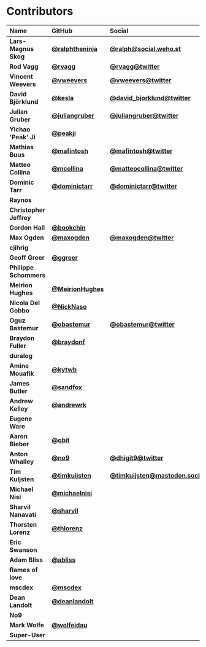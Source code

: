 # Contributors

| Name                    | GitHub                                                 | Social                                                                   |
| :---------------------- | :----------------------------------------------------- | :----------------------------------------------------------------------- |
| **Lars-Magnus Skog**    | [**@ralphtheninja**](https://github.com/ralphtheninja) | [**@ralph@social.weho.st**](https://social.weho.st/@ralph)               |
| **Rod Vagg**            | [**@rvagg**](https://github.com/rvagg)                 | [**@rvagg@twitter**](https://twitter.com/rvagg)                          |
| **Vincent Weevers**     | [**@vweevers**](https://github.com/vweevers)           | [**@vweevers@twitter**](https://twitter.com/vweevers)                    |
| **David Björklund**     | [**@kesla**](https://github.com/kesla)                 | [**@david_bjorklund@twitter**](https://twitter.com/david_bjorklund)      |
| **Julian Gruber**       | [**@juliangruber**](https://github.com/juliangruber)   | [**@juliangruber@twitter**](https://twitter.com/juliangruber)            |
| **Yichao 'Peak' Ji**    | [**@peakji**](https://github.com/peakji)               |                                                                          |
| **Mathias Buus**        | [**@mafintosh**](https://github.com/mafintosh)         | [**@mafintosh@twitter**](https://twitter.com/mafintosh)                  |
| **Matteo Collina**      | [**@mcollina**](https://github.com/mcollina)           | [**@matteocollina@twitter**](https://twitter.com/matteocollina)          |
| **Dominic Tarr**        | [**@dominictarr**](https://github.com/dominictarr)     | [**@dominictarr@twitter**](https://twitter.com/dominictarr)              |
| **Raynos**              |                                                        |                                                                          |
| **Christopher Jeffrey** |                                                        |                                                                          |
| **Gordon Hall**         | [**@bookchin**](https://github.com/bookchin)           |                                                                          |
| **Max Ogden**           | [**@maxogden**](https://github.com/maxogden)           | [**@maxogden@twitter**](https://twitter.com/maxogden)                    |
| **cjihrig**             |                                                        |                                                                          |
| **Geoff Greer**         | [**@ggreer**](https://github.com/ggreer)               |                                                                          |
| **Philippe Schommers**  |                                                        |                                                                          |
| **Meirion Hughes**      | [**@MeirionHughes**](https://github.com/MeirionHughes) |                                                                          |
| **Nicola Del Gobbo**    | [**@NickNaso**](https://github.com/NickNaso)           |                                                                          |
| **Oguz Bastemur**       | [**@obastemur**](https://github.com/obastemur)         | [**@obastemur@twitter**](https://twitter.com/obastemur)                  |
| **Braydon Fuller**      | [**@braydonf**](https://github.com/braydonf)           |                                                                          |
| **duralog**             |                                                        |                                                                          |
| **Amine Mouafik**       | [**@kytwb**](https://github.com/kytwb)                 |                                                                          |
| **James Butler**        | [**@sandfox**](https://github.com/sandfox)             |                                                                          |
| **Andrew Kelley**       | [**@andrewrk**](https://github.com/andrewrk)           |                                                                          |
| **Eugene Ware**         |                                                        |                                                                          |
| **Aaron Bieber**        | [**@qbit**](https://github.com/qbit)                   |                                                                          |
| **Anton Whalley**       | [**@no9**](https://github.com/no9)                     | [**@dhigit9@twitter**](https://twitter.com/dhigit9)                      |
| **Tim Kuijsten**        | [**@timkuijsten**](https://github.com/timkuijsten)     | [**@timkuijsten@mastodon.social**](https://mastodon.social/@timkuijsten) |
| **Michael Nisi**        | [**@michaelnisi**](https://github.com/michaelnisi)     |                                                                          |
| **Sharvil Nanavati**    | [**@sharvil**](https://github.com/sharvil)             |                                                                          |
| **Thorsten Lorenz**     | [**@thlorenz**](https://github.com/thlorenz)           |                                                                          |
| **Eric Swanson**        |                                                        |                                                                          |
| **Adam Bliss**          | [**@abliss**](https://github.com/abliss)               |                                                                          |
| **flames of love**      |                                                        |                                                                          |
| **mscdex**              | [**@mscdex**](https://github.com/mscdex)               |                                                                          |
| **Dean Landolt**        | [**@deanlandolt**](https://github.com/deanlandolt)     |                                                                          |
| **No9**                 |                                                        |                                                                          |
| **Mark Wolfe**          | [**@wolfeidau**](https://github.com/wolfeidau)         |                                                                          |
| **Super-User**          |                                                        |                                                                          |
